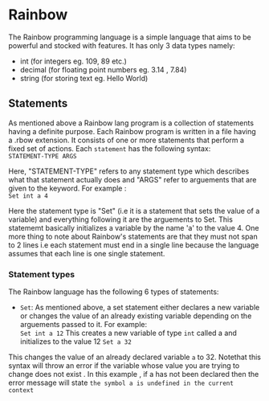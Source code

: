 # Rainbow 
The Rainbow programming language is a simple language that aims
to be powerful and stocked with features. It has only 3 data types
namely:
- int (for integers eg. 109, 89 etc.)
- decimal (for floating point numbers eg. 3.14 , 7.84) 
- string (for storing text eg. Hello World)

## Statements 
As mentioned above a Rainbow lang program is a collection of statements having a definite purpose. Each Rainbow program is written in a file having a .rbow extension. It consists of one or more statements that perform a fixed set of actions.
Each `statement` has the following syntax: \
``
STATEMENT-TYPE ARGS
``

Here, "STATEMENT-TYPE" refers to any statement type which describes what that statement actually does and "ARGS" refer to arguements that are given to the keyword. For example :\
``
Set int a 4
``

Here the statement type is "Set" (i.e it is a statement that sets the value of a variable) and everything following it are the arguements
to Set. This statememt basically initializes a variable by the name 'a' to the value 4. One more thing to note about Rainbow's statements are that they must not span to 2 lines i.e each statement must end in a single line because the language assumes that each line is one single statement.

### Statement types 
The Rainbow language has the following 6 types of statements:
- `Set`: As mentioned above, a set statement either declares a new 
variable or changes the value of an already existing variable depending on the arguements passed to it. For example:\
``
Set int a 12
``
This creates a new variable of type `int` called a and initializes to the value 12 
``
Set a 32
``

This changes the value of an already declared variable `a` to 32. Notethat this syntax will throw an error if the variable whose value you are trying to change does not exist . In this example , if a has not been declared then the error message will state `the symbol a is undefined in the current context`
